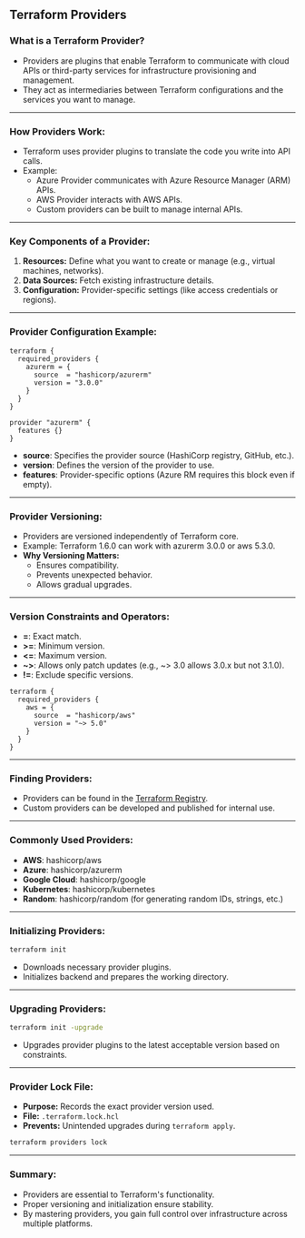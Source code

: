 ## Terraform Providers

### What is a Terraform Provider?
- Providers are plugins that enable Terraform to communicate with cloud APIs or third-party services for infrastructure provisioning and management.
- They act as intermediaries between Terraform configurations and the services you want to manage.

---
### How Providers Work:
- Terraform uses provider plugins to translate the code you write into API calls.
- Example:
  - Azure Provider communicates with Azure Resource Manager (ARM) APIs.
  - AWS Provider interacts with AWS APIs.
  - Custom providers can be built to manage internal APIs.

---
### Key Components of a Provider:
1. **Resources:** Define what you want to create or manage (e.g., virtual machines, networks).
2. **Data Sources:** Fetch existing infrastructure details.
3. **Configuration:** Provider-specific settings (like access credentials or regions).

---
### Provider Configuration Example:
```hcl
terraform {
  required_providers {
    azurerm = {
      source  = "hashicorp/azurerm"
      version = "3.0.0"
    }
  }
}

provider "azurerm" {
  features {}
}
```
- **source**: Specifies the provider source (HashiCorp registry, GitHub, etc.).
- **version**: Defines the version of the provider to use.
- **features**: Provider-specific options (Azure RM requires this block even if empty).

---
### Provider Versioning:
- Providers are versioned independently of Terraform core.
- Example: Terraform 1.6.0 can work with azurerm 3.0.0 or aws 5.3.0.
- **Why Versioning Matters:**
  - Ensures compatibility.
  - Prevents unexpected behavior.
  - Allows gradual upgrades.

---
### Version Constraints and Operators:
- **=**: Exact match.
- **>=**: Minimum version.
- **<=**: Maximum version.
- **~>**: Allows only patch updates (e.g., ~> 3.0 allows 3.0.x but not 3.1.0).
- **!=**: Exclude specific versions.

```hcl
terraform {
  required_providers {
    aws = {
      source  = "hashicorp/aws"
      version = "~> 5.0"
    }
  }
}
```
---
### Finding Providers:
- Providers can be found in the [Terraform Registry](https://registry.terraform.io/).
- Custom providers can be developed and published for internal use.

---
### Commonly Used Providers:
- **AWS**: hashicorp/aws
- **Azure**: hashicorp/azurerm
- **Google Cloud**: hashicorp/google
- **Kubernetes**: hashicorp/kubernetes
- **Random**: hashicorp/random (for generating random IDs, strings, etc.)

---
### Initializing Providers:
```bash
terraform init
```
- Downloads necessary provider plugins.
- Initializes backend and prepares the working directory.

---
### Upgrading Providers:
```bash
terraform init -upgrade
```
- Upgrades provider plugins to the latest acceptable version based on constraints.

---
### Provider Lock File:
- **Purpose:** Records the exact provider version used.
- **File:** `.terraform.lock.hcl`
- **Prevents:** Unintended upgrades during `terraform apply`.

```bash
terraform providers lock
```

---
### Summary:
- Providers are essential to Terraform's functionality.
- Proper versioning and initialization ensure stability.
- By mastering providers, you gain full control over infrastructure across multiple platforms.

